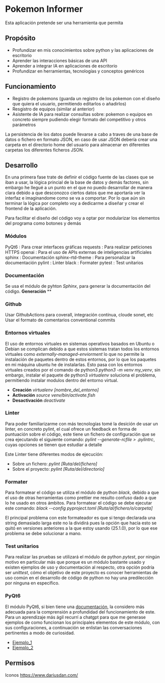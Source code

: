 # Pokemon Informer

Esta aplicación pretende ser una herramienta que permita

## Propósito
+ Profundizar en mis conocimientos sobre python y las aplicaciones de escritorio
+ Aprender las interacciones básicas de una API
+ Aprender a integrar IA en aplicaciones de escritorio
+ Profundizar en herramientas, tecnologías y conceptos genéricos

## Funcionamiento
+ Registro de pokemons (guarda un registro de los pokemon con el diseño que quiera el usuario, permitiendo editarlos o añadirlos)
+ Resgistro de equipos (similar al anterior)
+ Asistente de IA para realizar consultas sobre: pokemon o equipos en concreto siempre pudiendo elegir formato del competitivo y otros parámetros

La persistencia de los datos puede llevarse a cabo a traves de una base de datos o fichero en formato JSON, en caso de usar JSON debería crear una carpeta en el directorio home del usuario para almacenar en diferentes carpetas los diferentes ficheros JSON.

## Desarrollo
En una primera fase trate de definir el código fuente de las clases que se iban a usar, la lógica princial de la base de datos y demás factores, sin embargo he llegué a un punto en el que no puedo desarrollar de manera clara debido a que desconozco ciertos datos que me aportaría ver la interfaz e imaginandome como se va a comportar. Por lo que aún sin terminar la lógica por completo voy a dedicarme a diseñar y crear el frontend de la aplicación.

Para facilitar el diseño del código voy a optar por modularizar los elementos del programa como botones y demás

### Módulos
PyQt6 : Para crear interfaces gráficas
requests : Para realizar peticiones HTTPS
openai : Para el uso de APIs externas de inteligencias artificiales
sphinx : Documentación
sphinx-rtd-theme : Para personalizar la documentación
pylint : Linter
black : Formater
pytest : Test unitarios

### Documentación
Se usa el módulo de pyhton *Sphinx*, para generar la documentación del código.
**Generación** **

### Github
Usar GithubActions para coverall, integración contínua, cloude sonet, etc
Usar el formato de comentarios conventional commits

### Entornos virtuales
El uso de entornos virtuales en sistemas operativos basados en Ubuntu o Debian se complican debido a que estos sistemas tratan todos los entornos virtuales como *externally-managed-enviorment* lo que no permite la instalación de paquetes dentro de estos entornos, por lo que los paquetes en mi máquina ubuntu he de instalarlas. Esto pasa con los entornos virtuales creados por el comando de python3 *python3 -m venv my_venv*, sin embargo, instalar el paquete de python3 *virtualenv* soluciona el problema, permitiendo instalar modulos dentro del entorno virtual.

+ **Creación**            *virtualenv \[nombre_del_entorno\]*
+ **Activación**          *source venv/bin/activate.fish*
+ **Desactivación**       *deactivate*

### Linter
Para poder familiarizarme con más tecnologías tomé la desición de usar un linter, en concreto pylint, el cual ofrece un feedback en forma de puntuación sobre el código, este tiene un fichero de configuración que se crea ejecutando el siguiente comando: *pylint --generate-rcfile > .pylintrc*, cuyas opciones se tienen que estudiar a detalle

Este Linter tiene diferentes modos de ejecución:
+ Sobre un fichero: *pylint \[Ruta/del/fichero\]*
+ Sobre el proyecto: *pylint \[Ruta/del/directorio\]*

### Formater
Para formatear el código se utiliza el módulo de python *black*, debido a que el uso de otras herramientas como prettier me resulto confuso dado a que lo he usado en otros ámbitos. Para formatear el código se debe ejecutar este comando: *black --config pyproject.toml \[Ruta/al/fichero/o/carpeta\]*

El principal problema con este formateador es que si tengo declarada una string demasiado larga este no la dividirá pues la opción que hacía esto se quitó en versiones anteriores a la que estoy usando (25.1.0), por lo que ese problema se debe solucionar a mano.

### Test unitarios
Para realizar las pruebas se utilizará el módulo de python *pytest*, por ningún motivo en particular más que porque es un módulo bastante usado y existen ejemplos de uso y documentación al respecto, otra opción podría ser *unittest*, cómo el objetivo de este proyecto es conocer herramientas de uso común en el desarrollo de código de python no hay una predilección por ninguna en específico.

### PyQt6
El módulo PyQt6, si bien tiene una [documentación](https://doc.qt.io/qtforpython-6/index.html), la considero más adecuada para la comprensión a profundidad del funcionamiento de este. Para un aprendizaje más ágil recurrí a chatgpt para que me generase ejemplos de como funcionan los principales elementos de este módulo, con sus configuraciones, a continuación se enlistan las conversaciones pertinentes a modo de curiosidad.
+ [Ejemplo_1](https://chatgpt.com/share/67ed7818-44c8-8004-a131-7a54d5762494)
+ [Ejemplo_2](https://chatgpt.com/share/67ed7854-abfc-8004-ad6d-f908cad340c4)

## Permisos
Iconos https://www.dariusdan.com/
